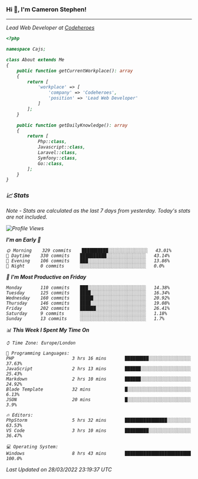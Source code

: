 ### Hi 👋, I'm Cameron Stephen!
<hr>
<p><em>Lead Web Developer at <a href="https://codeheroes.co.uk">Codeheroes</a></p>


```php
<?php

namespace Cajs;

class About extends Me
{
    public function getCurrentWorkplace(): array
    {
        return [
            'workplace' => [
                'company' => 'Codeheroes',
                'position' => 'Lead Web Developer'
            ]
        ];
    }

    public function getDailyKnowledge(): array
    {
        return [
            Php::class,
            Javascript::class,
            Laravel::class,
            Symfony::class,
            Go::class,
        ];
    }
}
```

### 📈 Stats
<p><em>Note - Stats are calculated as the last 7 days from yesterday. Today's stats are not included.</em></p>


<!--START_SECTION:waka-->
![Profile Views](http://img.shields.io/badge/Profile%20Views-0-blue)

**I'm an Early 🐤** 

```text
🌞 Morning    329 commits    ██████████░░░░░░░░░░░░░░░   43.01% 
🌆 Daytime    330 commits    ██████████░░░░░░░░░░░░░░░   43.14% 
🌃 Evening    106 commits    ███░░░░░░░░░░░░░░░░░░░░░░   13.86% 
🌙 Night      0 commits      ░░░░░░░░░░░░░░░░░░░░░░░░░   0.0%

```
📅 **I'm Most Productive on Friday** 

```text
Monday       110 commits    ███░░░░░░░░░░░░░░░░░░░░░░   14.38% 
Tuesday      125 commits    ████░░░░░░░░░░░░░░░░░░░░░   16.34% 
Wednesday    160 commits    █████░░░░░░░░░░░░░░░░░░░░   20.92% 
Thursday     146 commits    ████░░░░░░░░░░░░░░░░░░░░░   19.08% 
Friday       202 commits    ██████░░░░░░░░░░░░░░░░░░░   26.41% 
Saturday     9 commits      ░░░░░░░░░░░░░░░░░░░░░░░░░   1.18% 
Sunday       13 commits     ░░░░░░░░░░░░░░░░░░░░░░░░░   1.7%

```


📊 **This Week I Spent My Time On** 

```text
⌚︎ Time Zone: Europe/London

💬 Programming Languages: 
PHP                      3 hrs 16 mins       █████████░░░░░░░░░░░░░░░░   37.63% 
JavaScript               2 hrs 13 mins       ██████░░░░░░░░░░░░░░░░░░░   25.43% 
Markdown                 2 hrs 10 mins       ██████░░░░░░░░░░░░░░░░░░░   24.92% 
Blade Template           32 mins             █░░░░░░░░░░░░░░░░░░░░░░░░   6.13% 
JSON                     20 mins             █░░░░░░░░░░░░░░░░░░░░░░░░   3.9%

🔥 Editors: 
PhpStorm                 5 hrs 32 mins       ████████████████░░░░░░░░░   63.53% 
VS Code                  3 hrs 10 mins       █████████░░░░░░░░░░░░░░░░   36.47%

💻 Operating System: 
Windows                  8 hrs 43 mins       █████████████████████████   100.0%

```


 Last Updated on 28/03/2022 23:19:37 UTC
<!--END_SECTION:waka-->
